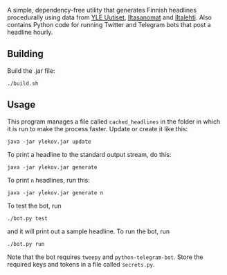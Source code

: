 A simple, dependency-free utility that generates Finnish headlines procedurally using data from [YLE Uutiset](http://yle.fi/uutiset), [Iltasanomat](http://is.fi) and [Iltalehti](http://iltalehti.fi). Also contains Python code for running Twitter and Telegram bots that post a headline hourly.

## Building

Build the .jar file:

    ./build.sh

## Usage

This program manages a file called `cached_headlines` in the folder in which it is run to make the process faster. Update or create it like this:

    java -jar ylekov.jar update

To print a headline to the standard output stream, do this:

    java -jar ylekov.jar generate

To print `n` headlines, run this:

    java -jar ylekov.jar generate n

To test the bot, run

    ./bot.py test

and it will print out a sample headline. To run the bot, run

    ./bot.py run

Note that the bot requires `tweepy` and `python-telegram-bot`. Store the required keys and tokens in a file called `secrets.py`.
